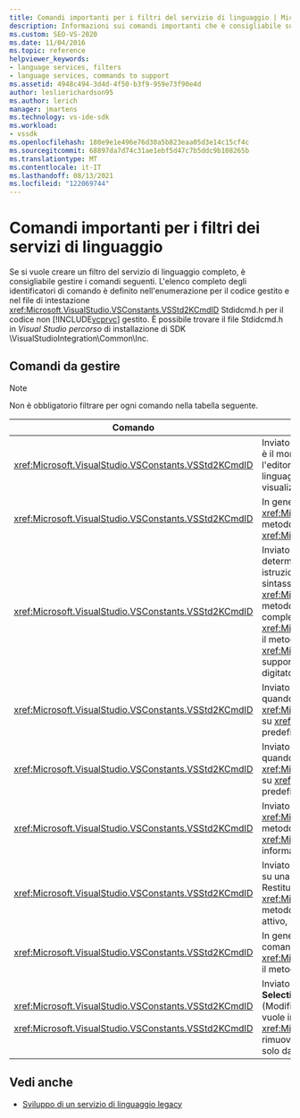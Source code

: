 ```yaml
---
title: Comandi importanti per i filtri del servizio di linguaggio | Microsoft Docs
description: Informazioni sui comandi importanti che è consigliabile supportare quando si crea un filtro del servizio di linguaggio completo in Visual Studio.
ms.custom: SEO-VS-2020
ms.date: 11/04/2016
ms.topic: reference
helpviewer_keywords:
- language services, filters
- language services, commands to support
ms.assetid: 4948c494-3d4d-4f50-b3f9-959e73f90e4d
author: leslierichardson95
ms.author: lerich
manager: jmartens
ms.technology: vs-ide-sdk
ms.workload:
- vssdk
ms.openlocfilehash: 180e9e1e496e76d30a5b823eaa05d3e14c15cf4c
ms.sourcegitcommit: 68897da7d74c31ae1ebf5d47c7b5ddc9b108265b
ms.translationtype: MT
ms.contentlocale: it-IT
ms.lasthandoff: 08/13/2021
ms.locfileid: "122069744"
---
```

# <a name="important-commands-for-language-service-filters"></a>Comandi importanti per i filtri dei servizi di linguaggio
Se si vuole creare un filtro del servizio di linguaggio completo, è consigliabile gestire i comandi seguenti. L'elenco completo degli identificatori di comando è definito nell'enumerazione per il codice gestito e nel file di intestazione <xref:Microsoft.VisualStudio.VSConstants.VSStd2KCmdID> Stdidcmd.h per il codice non [!INCLUDE[vcprvc](../../code-quality/includes/vcprvc_md.md)] gestito. È possibile trovare il file Stdidcmd.h in *Visual Studio percorso* di installazione di SDK \VisualStudioIntegration\Common\Inc.

## <a name="commands-to-handle"></a>Comandi da gestire

> [!NOTE]
> Non è obbligatorio filtrare per ogni comando nella tabella seguente.

|Comando|Descrizione|
|-------------|-----------------|
|<xref:Microsoft.VisualStudio.VSConstants.VSStd2KCmdID>|Inviato quando l'utente fa clic con il pulsante destro del mouse. Questo comando indica che è il momento di fornire un menu di scelta rapida. Se non si gestisce questo comando, l'editor di testo fornisce un menu di scelta rapida predefinito senza comandi specifici del linguaggio. Per includere comandi personalizzati in questo menu, gestire il comando e visualizzare manualmente un menu di scelta rapida.|
|<xref:Microsoft.VisualStudio.VSConstants.VSStd2KCmdID>|In genere viene inviato quando l'utente preme CTRL+J. Chiamare il <xref:Microsoft.VisualStudio.TextManager.Interop.IVsTextView.UpdateCompletionStatus%2A> metodo su per visualizzare la casella di completamento <xref:Microsoft.VisualStudio.TextManager.Interop.IVsTextView> dell'istruzione.|
|<xref:Microsoft.VisualStudio.VSConstants.VSStd2KCmdID>|Inviato quando l'utente esegue la dizione di un carattere. Monitorare questo comando per determinare quando viene digitato un carattere trigger e per fornire il completamento delle istruzioni, suggerimenti per i metodi e marcatori di testo, ad esempio la colorazione della sintassi, la corrispondenza delle parentesi graffe e i marcatori di errore. Chiamare il <xref:Microsoft.VisualStudio.TextManager.Interop.IVsTextView.UpdateCompletionStatus%2A> metodo sull'oggetto <xref:Microsoft.VisualStudio.TextManager.Interop.IVsTextView> per il completamento dell'istruzione e <xref:Microsoft.VisualStudio.TextManager.Interop.IVsMethodTipWindow.SetMethodData%2A> il metodo su per i suggerimenti del <xref:Microsoft.VisualStudio.TextManager.Interop.IVsMethodTipWindow> metodo. Per supportare i marcatori di testo, monitorare questo comando per determinare se il carattere digitato richiede l'aggiornamento dei marcatori.|
|<xref:Microsoft.VisualStudio.VSConstants.VSStd2KCmdID>|Inviato quando l'utente digita il tasto INVIO. Monitorare questo comando per determinare quando chiudere una finestra di suggerimento del metodo chiamando <xref:Microsoft.VisualStudio.TextManager.Interop.IVsMethodData.OnDismiss%2A> il metodo su <xref:Microsoft.VisualStudio.TextManager.Interop.IVsMethodData> . Per impostazione predefinita, questo comando viene gestito dalla visualizzazione testo.|
|<xref:Microsoft.VisualStudio.VSConstants.VSStd2KCmdID>|Inviato quando l'utente ha specificato la chiave backspace. Monitorare per determinare quando chiudere una finestra di suggerimento del metodo chiamando <xref:Microsoft.VisualStudio.TextManager.Interop.IVsMethodData.OnDismiss%2A> il metodo su <xref:Microsoft.VisualStudio.TextManager.Interop.IVsMethodData> . Per impostazione predefinita, questo comando viene gestito dalla visualizzazione testo.|
|<xref:Microsoft.VisualStudio.VSConstants.VSStd2KCmdID>|Inviato da un menu o da un tasto di scelta rapida. Chiamare il <xref:Microsoft.VisualStudio.TextManager.Interop.IVsTextView.UpdateTipWindow%2A> metodo su per aggiornare la finestra del <xref:Microsoft.VisualStudio.TextManager.Interop.IVsTextView> suggerimento con le informazioni sul parametro.|
|<xref:Microsoft.VisualStudio.VSConstants.VSStd2KCmdID>|Inviato quando l'utente passa il puntatore del mouse su  una variabile o posiziona il cursore su una variabile e seleziona Informazioni rapide da **IntelliSense** nel menu **Modifica.** Restituire il tipo della variabile in una mancia chiamando il <xref:Microsoft.VisualStudio.TextManager.Interop.IVsTextView.UpdateTipWindow%2A> metodo su <xref:Microsoft.VisualStudio.TextManager.Interop.IVsTextView> . Se il debug è attivo, il suggerimento dovrebbe mostrare anche il valore della variabile.|
|<xref:Microsoft.VisualStudio.VSConstants.VSStd2KCmdID>|In genere viene inviato quando l'utente preme CTRL+BARRA SPAZIATRICE. Questo comando indica al servizio di linguaggio di chiamare <xref:Microsoft.VisualStudio.TextManager.Interop.IVsTextView.UpdateCompletionStatus%2A> il metodo su <xref:Microsoft.VisualStudio.TextManager.Interop.IVsTextView> .|
|<xref:Microsoft.VisualStudio.VSConstants.VSStd2KCmdID><br /><br /> <xref:Microsoft.VisualStudio.VSConstants.VSStd2KCmdID>|Inviato da un menu, in **genere Comment Selection (Imposta commenti)** **o Uncomment Selection** (Rimozione commento selezione) da **Advanced** **(Avanzate) nel** menu Edit (Modifica). <xref:Microsoft.VisualStudio.VSConstants.VSStd2KCmdID> indica che l'utente vuole impostare come commento il testo selezionato. <xref:Microsoft.VisualStudio.VSConstants.VSStd2KCmdID> indica che l'utente vuole rimuovere il commento dal testo selezionato. Questi comandi possono essere implementati solo dal servizio di linguaggio.|

## <a name="see-also"></a>Vedi anche
- [Sviluppo di un servizio di linguaggio legacy](../../extensibility/internals/developing-a-legacy-language-service.md)
